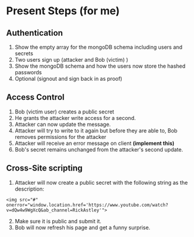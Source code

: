 # Present Steps (for me)

## Authentication

1. Show the empty array for the mongoDB schema including users and secrets
2. Two users sign up (attacker and Bob (victim) )
3. Show the mongoDB schema and how the users now store the hashed passwords
4. Optional (signout and sign back in as proof)

## Access Control

1. Bob (victim user) creates a public secret
2. He grants the attacker write access for a second.
3. Attacker can now update the message.
4. Attacker will try to write to it again but before they are able to, Bob removes permissions for the attacker
5. Attacker will receive an error message on client **(implement this)**
6. Bob's secret remains unchanged from the attacker's second update.

## Cross-Site scripting

1. Attacker will now create a public secret with the following string as the description:

```
<img src="#" onerror="window.location.href='https://www.youtube.com/watch?v=dQw4w9WgXcQ&ab_channel=RickAstley'">
```

2. Make sure it is public and submit it.
3. Bob will now refresh his page and get a funny surprise.
